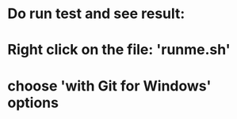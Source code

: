 # Do run test and see result:
# Right click on the file: 'runme.sh'
# choose 'with Git for Windows' options
